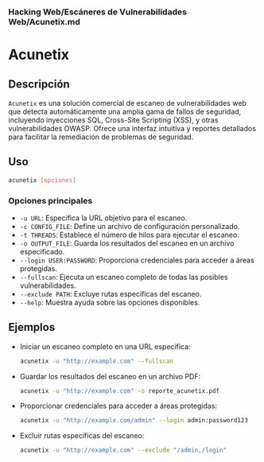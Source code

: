 ### **Hacking Web/Escáneres de Vulnerabilidades Web/Acunetix.md**

# Acunetix

## Descripción

`Acunetix` es una solución comercial de escaneo de vulnerabilidades web que detecta automáticamente una amplia gama de fallos de seguridad, incluyendo inyecciones SQL, Cross-Site Scripting (XSS), y otras vulnerabilidades OWASP. Ofrece una interfaz intuitiva y reportes detallados para facilitar la remediación de problemas de seguridad.

## Uso

```bash
acunetix [opciones]
```

### Opciones principales

- `-u URL`: Especifica la URL objetivo para el escaneo.
- `-c CONFIG_FILE`: Define un archivo de configuración personalizado.
- `-t THREADS`: Establece el número de hilos para ejecutar el escaneo.
- `-o OUTPUT_FILE`: Guarda los resultados del escaneo en un archivo especificado.
- `--login USER:PASSWORD`: Proporciona credenciales para acceder a áreas protegidas.
- `--fullscan`: Ejecuta un escaneo completo de todas las posibles vulnerabilidades.
- `--exclude PATH`: Excluye rutas específicas del escaneo.
- `--help`: Muestra ayuda sobre las opciones disponibles.

## Ejemplos

- Iniciar un escaneo completo en una URL específica:
  
  ```bash
  acunetix -u "http://example.com" --fullscan
  ```

- Guardar los resultados del escaneo en un archivo PDF:
  
  ```bash
  acunetix -u "http://example.com" -o reporte_acunetix.pdf
  ```

- Proporcionar credenciales para acceder a áreas protegidas:
  
  ```bash
  acunetix -u "http://example.com/admin" --login admin:password123
  ```

- Excluir rutas específicas del escaneo:
  
  ```bash
  acunetix -u "http://example.com" --exclude "/admin,/login"
  ```
